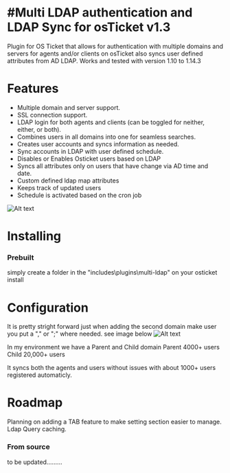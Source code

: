 #Multi LDAP authentication and LDAP Sync for osTicket v1.3
=====================================
Plugin for OS Ticket that allows for authentication with multiple domains and servers for agents and/or clients on osTicket also syncs user defined attributes from AD LDAP. 
Works and tested with version 1.10 to 1.14.3

Features
========
 - Multiple domain and server support.
 - SSL connection support.
 - LDAP login for both agents and clients (can be toggled for neither, either, or both).
 - Combines users in all domains into one for seamless searches.
 - Creates user accounts and syncs information as needed.
 - Sync accounts in LDAP with user defined schedule.
 - Disables or Enables Osticket users based on LDAP
 - Syncs all attributes only on users that have change via AD time and date.
 - Custom defined ldap map attributes 
 - Keeps track of updated users
 - Schedule is activated based on the cron job
 
 ![Alt text](http://osticket.com/forum/uploads/FileUpload/08/6bb40e0ef6b5739ec010c9f1391a68.png "User lookup")

Installing
==========

### Prebuilt

simply create a folder in the "includes\plugins\multi-ldap" on your osticket install

Configuration 
=============
It is pretty stright forward just when adding the second domain make user you put a "," or ";" where needed.
see image below
![Alt text](http://osticket.com/forum/uploads/FileUpload/25/721454d41a5d02335570dc6db6eb59.png "Config Page")

In my environment we have a Parent and Child domain
Parent 4000+ users
Child 20,000+ users

It syncs both the agents and users without issues with about 1000+ users registered automaticly.

Roadmap
==========
Planning on adding a TAB feature to make setting section easier to manage.
Ldap Query caching.
### From source

to be updated.........

